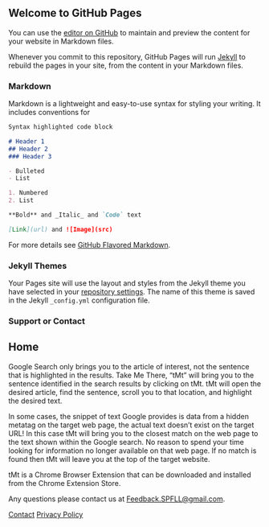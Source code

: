 ## Welcome to GitHub Pages

You can use the [editor on GitHub](https://github.com/TakeMeThere-tMt/takemethere-tmt.github.io/edit/main/README.md) to maintain and preview the content for your website in Markdown files.

Whenever you commit to this repository, GitHub Pages will run [Jekyll](https://jekyllrb.com/) to rebuild the pages in your site, from the content in your Markdown files.

### Markdown

Markdown is a lightweight and easy-to-use syntax for styling your writing. It includes conventions for

```markdown
Syntax highlighted code block

# Header 1
## Header 2
### Header 3

- Bulleted
- List

1. Numbered
2. List

**Bold** and _Italic_ and `Code` text

[Link](url) and ![Image](src)
```

For more details see [GitHub Flavored Markdown](https://guides.github.com/features/mastering-markdown/).

### Jekyll Themes

Your Pages site will use the layout and styles from the Jekyll theme you have selected in your [repository settings](https://github.com/TakeMeThere-tMt/takemethere-tmt.github.io/settings/pages). The name of this theme is saved in the Jekyll `_config.yml` configuration file.

### Support or Contact

## Home

Google Search only brings you to the article of interest, not the sentence that is highlighted in the results.  Take Me There, “tMt” will bring you to the sentence identified in the search results by clicking on tMt.  tMt will open the desired article, find the sentence, scroll you to that location, and highlight the desired text.

In some cases, the snippet of text Google provides is data from a hidden metatag on the target web page, the actual text doesn’t exist on the target URL!  In this case tMt will bring you to the closest match on the web page to the text shown within the Google search.  No reason to spend your time looking for information no longer available on that web page.  If no match is found then tMt will leave you at the top of the target website.

tMt is a Chrome Browser Extension that can be downloaded and installed from the Chrome Extension Store.

Any questions please contact us at Feedback.SPFLL@gmail.com.

[Contact](Contact1.html)    [Privacy Policy](PrivacyPolicy.html)
